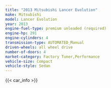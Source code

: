 ```yaml
---
title: "2013 Mitsubishi Lancer Evolution"
make: Mitsubishi
model: Lancer Evolution
year: 2013
engine-fuel-type: premium unleaded (required)
engine-hp: 291
engine-cylinders: 4
transmission-type: AUTOMATED_Manual
driven-wheels: all wheel drive
number-of-doors: 4
market-category: Factory Tuner,Performance
vehicle-size: Compact
vehicle-style: Sedan
---
```


{{< car_info >}}
